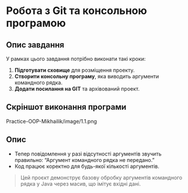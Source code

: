# Робота з Git та консольною програмою

## Опис завдання

У рамках цього завдання потрібно виконати такі кроки:

1. **Підготувати сховище** для розміщення проекту.
2. **Створити консольну програму**, яка виводить аргументи командного рядка.
3. **Додати посилання на GIT** та архівований проект.


## Скріншот виконання програми
Practice-OOP-Mikhailik/image/1.1.png
## Опис
- Тепер повідомлення у разі відсутності аргументів звучить правильно: “Аргумент командного рядка не передано.”
- Код працює коректно для будь-якої кількості аргументів.
> Цей проєкт демонструє базову обробку аргументів командного рядка у Java через масив, що імітує вхідні дані.

